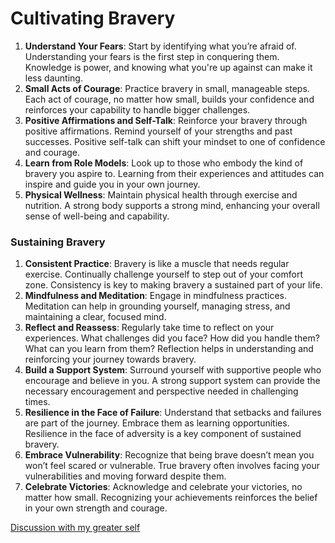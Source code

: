 # Cultivating Bravery

1. **Understand Your Fears**: Start by identifying what you’re afraid of. Understanding your fears is the first step in conquering them. Knowledge is power, and knowing what you're up against can make it less daunting.
2. **Small Acts of Courage**: Practice bravery in small, manageable steps. Each act of courage, no matter how small, builds your confidence and reinforces your capability to handle bigger challenges.
3. **Positive Affirmations and Self-Talk**: Reinforce your bravery through positive affirmations. Remind yourself of your strengths and past successes. Positive self-talk can shift your mindset to one of confidence and courage.
4. **Learn from Role Models**: Look up to those who embody the kind of bravery you aspire to. Learning from their experiences and attitudes can inspire and guide you in your own journey.
5. **Physical Wellness**: Maintain physical health through exercise and nutrition. A strong body supports a strong mind, enhancing your overall sense of well-being and capability.

### **Sustaining Bravery**

1. **Consistent Practice**: Bravery is like a muscle that needs regular exercise. Continually challenge yourself to step out of your comfort zone. Consistency is key to making bravery a sustained part of your life.
2. **Mindfulness and Meditation**: Engage in mindfulness practices. Meditation can help in grounding yourself, managing stress, and maintaining a clear, focused mind.
3. **Reflect and Reassess**: Regularly take time to reflect on your experiences. What challenges did you face? How did you handle them? What can you learn from them? Reflection helps in understanding and reinforcing your journey towards bravery.
4. **Build a Support System**: Surround yourself with supportive people who encourage and believe in you. A strong support system can provide the necessary encouragement and perspective needed in challenging times.
5. **Resilience in the Face of Failure**: Understand that setbacks and failures are part of the journey. Embrace them as learning opportunities. Resilience in the face of adversity is a key component of sustained bravery.
6. **Embrace Vulnerability**: Recognize that being brave doesn’t mean you won’t feel scared or vulnerable. True bravery often involves facing your vulnerabilities and moving forward despite them.
7. **Celebrate Victories**: Acknowledge and celebrate your victories, no matter how small. Recognizing your achievements reinforces the belief in your own strength and courage.

[Discussion with my greater self](Cultivating%20Bravery%20b5f57e5be907437dbb6d9775acee8adf/Discussion%20with%20my%20greater%20self%20948a0d10fd8843f887819af01f33ac7e.md)